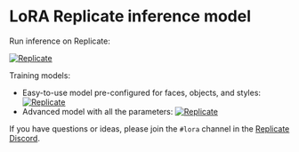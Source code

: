 # LoRA Replicate inference model

Run inference on Replicate:

[![Replicate](https://replicate.com/replicate/lora/badge)](https://replicate.com/replicate/lora)

Training models:
* Easy-to-use model pre-configured for faces, objects, and styles: [![Replicate](https://replicate.com/replicate/lora-training/badge)](https://replicate.com/replicate/lora-training)
* Advanced model with all the parameters: [![Replicate](https://replicate.com/replicate/lora-advanced-training/badge)](https://replicate.com/replicate/lora-advanced-training)

If you have questions or ideas, please join the `#lora` channel in the [Replicate Discord](https://discord.gg/replicate).
